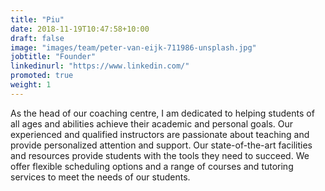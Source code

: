```yaml
---
title: "Piu"
date: 2018-11-19T10:47:58+10:00
draft: false
image: "images/team/peter-van-eijk-711986-unsplash.jpg"
jobtitle: "Founder"
linkedinurl: "https://www.linkedin.com/"
promoted: true
weight: 1
---
```


As the head of our coaching centre, I am dedicated to helping students of all ages and abilities achieve their academic and personal goals. Our experienced and qualified instructors are passionate about teaching and provide personalized attention and support. Our state-of-the-art facilities and resources provide students with the tools they need to succeed. We offer flexible scheduling options and a range of courses and tutoring services to meet the needs of our students.
